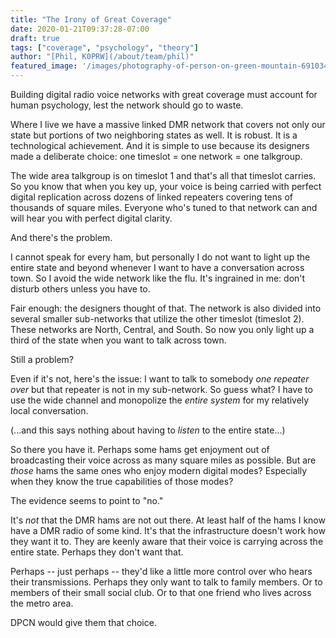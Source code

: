 ```yaml
---
title: "The Irony of Great Coverage"
date: 2020-01-21T09:37:28-07:00
draft: true
tags: ["coverage", "psychology", "theory"]
author: "[Phil, K0PRW](/about/team/phil)"
featured_image: '/images/photography-of-person-on-green-mountain-691034.jpg'
---
```


Building digital radio voice networks with great coverage must account for human psychology, lest the network should go to waste.

<!--more-->

Where I live we have a massive linked DMR network that covers not only our state but portions of two neighboring states as well. It is robust. It is a technological achievement. And it is simple to use because its designers made a deliberate choice: one timeslot = one network = one talkgroup.

The wide area talkgroup is on timeslot 1 and that's all that timeslot carries. So you know that when you key up, your voice is being carried with perfect digital replication across dozens of linked repeaters covering tens of thousands of square miles. Everyone who's tuned to that network can and will hear you with perfect digital clarity.

And there's the problem.

I cannot speak for every ham, but personally I do not want to light up the entire state and beyond whenever I want to have a conversation across town. So I avoid the wide network like the flu. It's ingrained in me: don't disturb others unless you have to.

Fair enough: the designers thought of that. The network is also divided into several smaller sub-networks that utilize the other timeslot (timeslot 2). These networks are North, Central, and South. So now you only light up a third of the state when you want to talk across town.

Still a problem?

Even if it's not, here's the issue: I want to talk to somebody *one repeater over* but that repeater is not in my sub-network. So guess what? I have to use the wide channel and monopolize the *entire system* for my relatively local conversation.

(...and this says nothing about having to *listen* to the entire state...)

So there you have it. Perhaps some hams get enjoyment out of broadcasting their voice across as many square miles as possible. But are *those* hams the same ones who enjoy modern digital modes? Especially when they know the true capabilities of those modes?

The evidence seems to point to "no."

It's *not* that the DMR hams are not out there. At least half of the hams I know have a DMR radio of some kind. It's that the infrastructure doesn't work how they want it to. They are keenly aware that their voice is carrying across the entire state. Perhaps they don't want that.

Perhaps -- just perhaps -- they'd like a little more control over who hears their transmissions. Perhaps they only want to talk to family members. Or to members of their small social club. Or to that one friend who lives across the metro area.

DPCN would give them that choice.